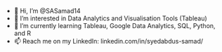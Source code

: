 - 👋 Hi, I’m @SASamad14
- 👀 I’m interested in Data Analytics and Visualisation Tools (Tableau)
- 🌱 I’m currently learning Tableau, Google Data Analytics, SQL, Python, and R
- 📫 Reach me on my LinkedIn: linkedin.com/in/syedabdus-samad/
